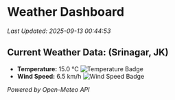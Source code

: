 
# Weather Dashboard

_Last Updated: 2025-09-13 00:44:53_

## Current Weather Data: (Srinagar, JK)
- **Temperature:** 15.0 °C ![Temperature Badge](https://img.shields.io/badge/Temperature-Low%20Temp-blue)
- **Wind Speed:** 6.5 km/h ![Wind Speed Badge](https://img.shields.io/badge/Wind%20Speed-Light%20Wind-blue)

*Powered by Open-Meteo API*
